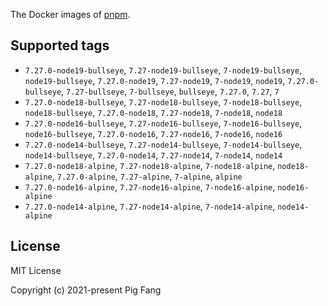 The Docker images of [pnpm](https://pnpm.io).

## Supported tags

- `7.27.0-node19-bullseye`, `7.27-node19-bullseye`, `7-node19-bullseye`, `node19-bullseye`, `7.27.0-node19`, `7.27-node19`, `7-node19`, `node19`, `7.27.0-bullseye`, `7.27-bullseye`, `7-bullseye`, `bullseye`, `7.27.0`, `7.27`, `7`
- `7.27.0-node18-bullseye`, `7.27-node18-bullseye`, `7-node18-bullseye`, `node18-bullseye`, `7.27.0-node18`, `7.27-node18`, `7-node18`, `node18`
- `7.27.0-node16-bullseye`, `7.27-node16-bullseye`, `7-node16-bullseye`, `node16-bullseye`, `7.27.0-node16`, `7.27-node16`, `7-node16`, `node16`
- `7.27.0-node14-bullseye`, `7.27-node14-bullseye`, `7-node14-bullseye`, `node14-bullseye`, `7.27.0-node14`, `7.27-node14`, `7-node14`, `node14`
- `7.27.0-node18-alpine`, `7.27-node18-alpine`, `7-node18-alpine`, `node18-alpine`, `7.27.0-alpine`, `7.27-alpine`, `7-alpine`, `alpine`
- `7.27.0-node16-alpine`, `7.27-node16-alpine`, `7-node16-alpine`, `node16-alpine`
- `7.27.0-node14-alpine`, `7.27-node14-alpine`, `7-node14-alpine`, `node14-alpine`

## License

MIT License

Copyright (c) 2021-present Pig Fang
